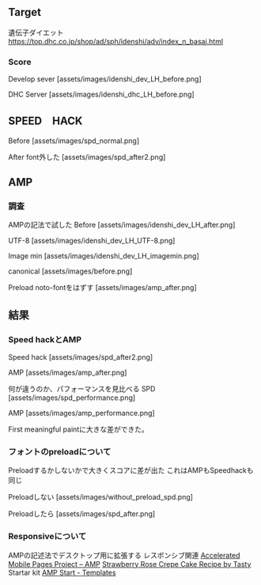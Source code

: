 #
## Target
遺伝子ダイエット  
https://top.dhc.co.jp/shop/ad/sph/idenshi/adv/index_n_basaj.html  
### Score
Develop sever
[assets/images/idenshi_dev_LH_before.png]

DHC Server
[assets/images/idenshi_dhc_LH_before.png]



## SPEED　HACK
Before
[assets/images/spd_normal.png]

After
font外した
[assets/images/spd_after2.png]





## AMP
### 調査
AMPの記法で試した
Before
[assets/images/idenshi_dev_LH_after.png]

UTF-8
[assets/images/idenshi_dev_LH_UTF-8.png]

Image min
[assets/images/idenshi_dev_LH_imagemin.png]

canonical
[assets/images/before.png]

Preload
noto-fontをはずす
[assets/images/amp_after.png]


## 結果
### Speed hackとAMP
Speed hack
[assets/images/spd_after2.png]

AMP
[assets/images/amp_after.png]


何が違うのか、パフォーマンスを見比べる
SPD
[assets/images/spd_performance.png]

AMP
[assets/images/amp_performance.png]

First meaningful paintに大きな差ができた。

### フォントのpreloadについて
Preloadするかしないかで大きくスコアに差が出た
これはAMPもSpeedhackも同じ

Preloadしない
[assets/images/without_preload_spd.png]

Preloadしたら
[assets/images/spd_after.png]




### Responsiveについて
AMPの記述法でデスクトップ用に拡張する
レスポンシブ関連
[Accelerated Mobile Pages Project – AMP](https://www.ampproject.org/ja/)
[Strawberry Rose Crepe Cake Recipe by Tasty](https://tasty.co/recipe/strawberry-rose-crepe-cake)
Startar kit
[AMP Start - Templates](https://www.ampstart.com/templates#news-blog)
